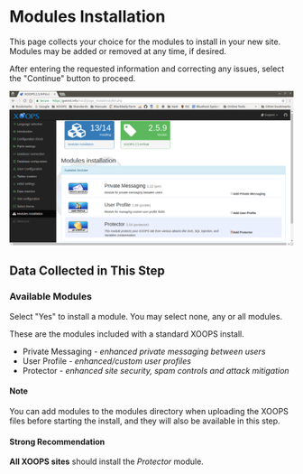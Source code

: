 # Modules Installation

This page collects your choice for the modules to install in your new site.
Modules may be added or removed at any time, if desired.

After entering the requested information and correcting any issues, select the "Continue" button to proceed.

![XOOPS Installer Modules Installation](../../assets/installer-13.png)

## Data Collected in This Step
### Available Modules
Select "Yes" to install a module. You may select none, any or all modules.

These are the modules included with a standard XOOPS install.
 - Private Messaging - *enhanced private messaging between users*
 - User Profile - *enhanced/custom user profiles*
 - Protector - *enhanced site security, spam controls and attack mitigation*

#### Note
You can add modules to the modules directory when uploading the XOOPS files
before starting the install, and they will also be available in this step.

#### Strong Recommendation
**All XOOPS sites** should install the *Protector* module.